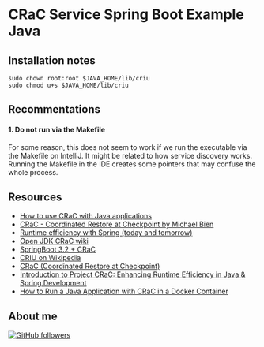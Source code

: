 # CRaC Service Spring Boot Example Java


## Installation notes

```shell
sudo chown root:root $JAVA_HOME/lib/criu
sudo chmod u+s $JAVA_HOME/lib/criu
```
## Recommentations

#### 1.  Do not run via the Makefile

For some reason, this does not seem to work if we run the executable via the Makefile on IntelliJ.
It might be related to how service discovery works.
Running the Makefile in the IDE creates some pointers that may confuse the whole process.

## Resources

-   [How to use CRaC with Java applications](https://bell-sw.com/blog/how-to-use-crac-with-java-applications/)
-   [CRaC - Coordinated Restore at Checkpoint by Michael Bien](https://mbien.dev/blog/entry/crac-coordinated-restore-at-checkpoint)
-   [Runtime efficiency with Spring (today and tomorrow)](https://spring.io/blog/2023/10/16/runtime-efficiency-with-spring)
-   [Open JDK CRaC wiki](https://wiki.openjdk.org/display/crac)
-   [SpringBoot 3.2 + CRaC](https://foojay.io/today/springboot-3-2-crac/)
-   [CRIU on Wikipedia](https://en.wikipedia.org/wiki/CRIU)
-   [CRaC (Coordinated Restore at Checkpoint)](https://openjdk.org/projects/crac/)
-   [Introduction to Project CRaC: Enhancing Runtime Efficiency in Java & Spring Development](https://www.youtube.com/watch?v=sVXUx_Y4hRU)
-   [How to Run a Java Application with CRaC in a Docker Container](https://foojay.io/today/how-to-run-a-java-application-with-crac-in-a-docker-container/)

## About me

[![GitHub followers](https://img.shields.io/github/followers/jesperancinha.svg?label=Jesperancinha&style=for-the-badge&logo=github&color=grey "GitHub")](https://github.com/jesperancinha)
